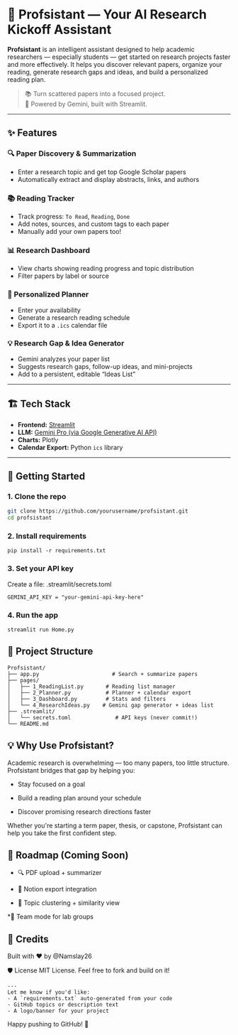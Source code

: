 # 🧠 Profsistant — Your AI Research Kickoff Assistant

**Profsistant** is an intelligent assistant designed to help academic researchers — especially students — get started on research projects faster and more effectively. It helps you discover relevant papers, organize your reading, generate research gaps and ideas, and build a personalized reading plan.

> 📚 Turn scattered papers into a focused project.  
> 🤖 Powered by Gemini, built with Streamlit.

---

## ✨ Features

### 🔍 Paper Discovery & Summarization
- Enter a research topic and get top Google Scholar papers
- Automatically extract and display abstracts, links, and authors

### 📚 Reading Tracker
- Track progress: `To Read`, `Reading`, `Done`
- Add notes, sources, and custom tags to each paper
- Manually add your own papers too!

### 📊 Research Dashboard
- View charts showing reading progress and topic distribution
- Filter papers by label or source

### 📅 Personalized Planner
- Enter your availability
- Generate a research reading schedule
- Export it to a `.ics` calendar file

### 💡 Research Gap & Idea Generator
- Gemini analyzes your paper list
- Suggests research gaps, follow-up ideas, and mini-projects
- Add to a persistent, editable “Ideas List”

---

## 🏗️ Tech Stack

- **Frontend:** [Streamlit](https://streamlit.io/)
- **LLM:** [Gemini Pro (via Google Generative AI API)](https://ai.google.dev/)
- **Charts:** Plotly
- **Calendar Export:** Python `ics` library

---

## 🚀 Getting Started

### 1. Clone the repo

```bash
git clone https://github.com/yourusername/profsistant.git
cd profsistant
```
### 2. Install requirements
```
pip install -r requirements.txt
```
### 3. Set your API key
Create a file: .streamlit/secrets.toml
```
GEMINI_API_KEY = "your-gemini-api-key-here"
```
### 4. Run the app
```
streamlit run Home.py
```

## 📁 Project Structure
```
Profsistant/
├── app.py                       # Search + summarize papers
├── pages/
│   ├── 1_ReadingList.py       # Reading list manager
│   ├── 2_Planner.py           # Planner + calendar export
│   ├── 3_Dashboard.py         # Stats and filters
│   └── 4_ResearchIdeas.py    # Gemini gap generator + ideas list
├── .streamlit/
│   └── secrets.toml              # API keys (never commit!)
└── README.md
```
## 💡 Why Use Profsistant?
Academic research is overwhelming — too many papers, too little structure. Profsistant bridges that gap by helping you:

* Stay focused on a goal

* Build a reading plan around your schedule

* Discover promising research directions faster

Whether you're starting a term paper, thesis, or capstone, Profsistant can help you take the first confident step.

## 🧪 Roadmap (Coming Soon)
* 🔍 PDF upload + summarizer

* 🔁 Notion export integration

* 🧠 Topic clustering + similarity view

*👥 Team mode for lab groups

## 🙌 Credits
Built with ❤️ by @Namslay26

🛡️ License
MIT License. Feel free to fork and build on it!
```
---
Let me know if you'd like:
- A `requirements.txt` auto-generated from your code
- GitHub topics or description text
- A logo/banner for your project
```
Happy pushing to GitHub! 🚀
